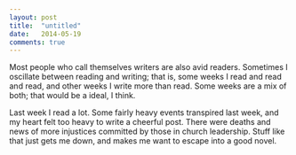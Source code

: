```yaml
---
layout: post
title:  "untitled"
date:   2014-05-19
comments: true
---
```


Most people who call themselves writers are also avid readers. Sometimes I oscillate between reading and writing; that is, some weeks I read and read and read, and other weeks I write more than read. Some weeks are a mix of both; that would be a ideal, I think.

Last week I read a lot. Some fairly heavy events transpired last week, and my heart felt too heavy to write a cheerful post. There were deaths and news of more injustices committed by those in church leadership. Stuff like that just gets me down, and makes me want to escape into a good novel. 
